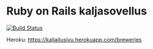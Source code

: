 # Ruby on Rails kaljasovellus

[![Build Status](https://travis-ci.org/TheDuckFIN/wadror-public.png)](https://travis-ci.org/TheDuckFIN/wadror-public)

Heroku: https://kaljailusivu.herokuapp.com/breweries